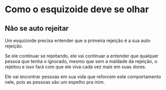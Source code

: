 # Como o esquizoide deve se olhar

## Não se auto rejeitar
  
Um esquizoide precisa entender que a primeira rejeição é a sua auto rejeição. 
  
Se ele continuar se rejeitando, ele vai continuar a entender que qualquer pessoa que tenha o ignorado, mesmo que sem a maldade da rejeição, o rejeitou e isso fará com que ele viva cada vez mais em suas dores.

Ele vai encontrar pessoas em sua vida que reforcem este comportamento nele, pois as pessoas são um espelho pra mim.
